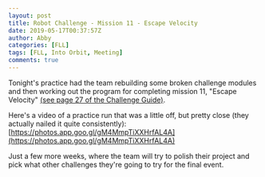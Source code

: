 ```yaml
---
layout: post
title: Robot Challenge - Mission 11 - Escape Velocity
date: 2019-05-17T00:37:57Z
author: Abby
categories: [FLL]
tags: [FLL, Into Orbit, Meeting]
comments: true
---
```


Tonight's practice had the team rebuilding some broken challenge modules and then working out the program for completing mission 11, "Escape Velocity" [(see page 27 of the Challenge Guide)](https://firstinspiresst01.blob.core.windows.net/fll/2019/FIRST-FLL-2018-19-ChallengeGuide-Letter.pdf).

Here's a video of a practice run that was a little off, but pretty close (they actually nailed it quite consistently): [https://photos.app.goo.gl/gM4MmpTiXXHrfAL4A](https://photos.app.goo.gl/gM4MmpTiXXHrfAL4A)

Just a few more weeks, where the team will try to polish their project and pick what other challenges they're going to try for the final event.